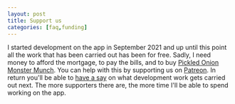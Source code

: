 ```yaml
---
layout: post
title: Support us
categories: [faq,funding]
---
```


I started development on the app in September 2021 and up until this point all the work that has been carried out has been for free. Sadly, I need money to afford the mortgage, to pay the bills, and to buy [Pickled Onion Monster Munch](https://en.wikipedia.org/wiki/Monster_Munch). You can help with this by supporting us on [Patreon](https://patreon.com/goodgamebuddy). In return you'll be able to [have a say](/faq/how/2021/11/08/how-to-vote-in-polls) on what development work gets carried out next. The more supporters there are, the more time I'll be able to spend working on the app.

